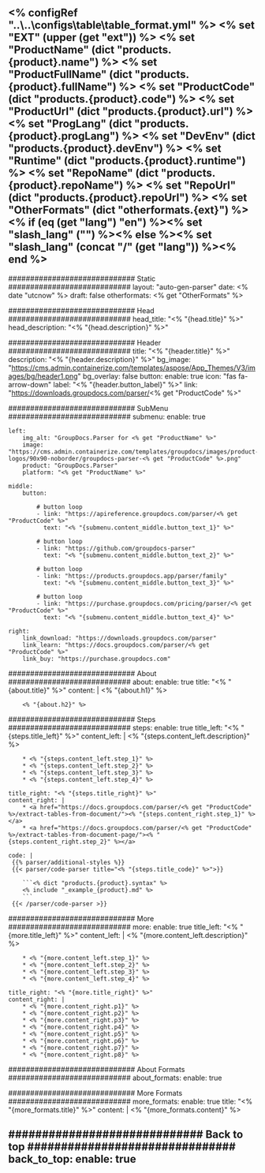 <% configRef "..\\..\\configs\\table\\table_format.yml" %>
<% set "EXT" (upper (get "ext")) %>
<% set "ProductName" (dict "products.{product}.name") %>
<% set "ProductFullName" (dict "products.{product}.fullName") %>
<% set "ProductCode" (dict "products.{product}.code") %>
<% set "ProductUrl" (dict "products.{product}.url") %>
<% set "ProgLang" (dict "products.{product}.progLang") %>
<% set "DevEnv" (dict "products.{product}.devEnv") %>
<% set "Runtime" (dict "products.{product}.runtime") %>
<% set "RepoName" (dict "products.{product}.repoName") %>
<% set "RepoUrl" (dict "products.{product}.repoUrl") %>
<% set "OtherFormats" (dict "otherformats.{ext}") %>
<% if (eq (get "lang") "en") %><% set "slash_lang" ("") %><% else %><% set "slash_lang" (concat "/" (get "lang")) %><% end %>
---
############################# Static ############################
layout: "auto-gen-parser"
date: <% date "utcnow" %>
draft: false
otherformats: <% get "OtherFormats" %>

############################# Head ############################
head_title: "<% "{head.title}" %>"
head_description: "<% "{head.description}" %>"

############################# Header ############################
title: "<% "{header.title}" %>"
description: "<% "{header.description}" %>"
bg_image: "https://cms.admin.containerize.com/templates/aspose/App_Themes/V3/images/bg/header1.png"
bg_overlay: false
button:
    enable: true
    icon: "fas fa-arrow-down"
    label: "<% "{header.button_label}" %>"
    link: "https://downloads.groupdocs.com/parser/<% get "ProductCode" %>"

############################# SubMenu ############################
submenu:
    enable: true

    left:
        img_alt: "GroupDocs.Parser for <% get "ProductName" %>"
        image: "https://cms.admin.containerize.com/templates/groupdocs/images/product-logos/90x90-noborder/groupdocs-parser-<% get "ProductCode" %>.png"
        product: "GroupDocs.Parser"
        platform: "<% get "ProductName" %>"

    middle:
        button:

            # button loop
            - link: "https://apireference.groupdocs.com/parser/<% get "ProductCode" %>"
              text: "<% "{submenu.content_middle.button_text_1}" %>"

            # button loop
            - link: "https://github.com/groupdocs-parser"
              text: "<% "{submenu.content_middle.button_text_2}" %>"

            # button loop
            - link: "https://products.groupdocs.app/parser/family"
              text: "<% "{submenu.content_middle.button_text_3}" %>"

            # button loop
            - link: "https://purchase.groupdocs.com/pricing/parser/<% get "ProductCode" %>"
              text: "<% "{submenu.content_middle.button_text_4}" %>"

    right:
        link_download: "https://downloads.groupdocs.com/parser"
        link_learn: "https://docs.groupdocs.com/parser/<% get "ProductCode" %>"
        link_buy: "https://purchase.groupdocs.com"

############################# About ############################
about:
    enable: true
    title: "<% "{about.title}" %>"
    content: |
        <% "{about.h1}" %>
        
        <% "{about.h2}" %>

############################# Steps ############################
steps:
    enable: true
    title_left: "<% "{steps.title_left}" %>"
    content_left: |
        <% "{steps.content_left.description}" %>
        
        * <% "{steps.content_left.step_1}" %>
        * <% "{steps.content_left.step_2}" %>
        * <% "{steps.content_left.step_3}" %>
        * <% "{steps.content_left.step_4}" %>

    title_right: "<% "{steps.title_right}" %>"
    content_right: |
        * <a href="https://docs.groupdocs.com/parser/<% get "ProductCode" %>/extract-tables-from-document/"><% "{steps.content_right.step_1}" %></a>
        * <a href="https://docs.groupdocs.com/parser/<% get "ProductCode" %>/extract-tables-from-document-page/"><% "{steps.content_right.step_2}" %></a>
 
    code: |
     {{% parser/additional-styles %}}
     {{< parser/code-parser title="<% "{steps.title_code}" %>">}}

        ```<% dict "products.{product}.syntax" %>    
        <% include "_example_{product}.md" %>
        ```
     {{< /parser/code-parser >}}

############################# More ############################
more:
    enable: true
    title_left: "<% "{more.title_left}" %>"
    content_left: |
        <% "{more.content_left.description}" %>
        
        * <% "{more.content_left.step_1}" %>
        * <% "{more.content_left.step_2}" %>
        * <% "{more.content_left.step_3}" %>
        * <% "{more.content_left.step_4}" %>

    title_right: "<% "{more.title_right}" %>"
    content_right: |
        * <% "{more.content_right.p1}" %>    
        * <% "{more.content_right.p2}" %>    
        * <% "{more.content_right.p3}" %>    
        * <% "{more.content_right.p4}" %>    
        * <% "{more.content_right.p5}" %>    
        * <% "{more.content_right.p6}" %>    
        * <% "{more.content_right.p7}" %>    
        * <% "{more.content_right.p8}" %>   

############################# About Formats ############################
about_formats:
    enable: true

############################# More Formats ############################
more_formats:
    enable: true
    title: "<% "{more_formats.title}" %>"
    content: |
        <% "{more_formats.content}" %>

############################# Back to top ###############################
back_to_top:
    enable: true
---